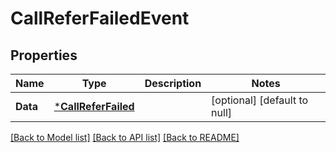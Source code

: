 # CallReferFailedEvent

## Properties
Name | Type | Description | Notes
------------ | ------------- | ------------- | -------------
**Data** | [***CallReferFailed**](CallReferFailed.md) |  | [optional] [default to null]

[[Back to Model list]](../README.md#documentation-for-models) [[Back to API list]](../README.md#documentation-for-api-endpoints) [[Back to README]](../README.md)

